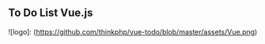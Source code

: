 To Do List Vue.js
------------------

![logo]: (https://github.com/thinkphp/vue-todo/blob/master/assets/Vue.png)